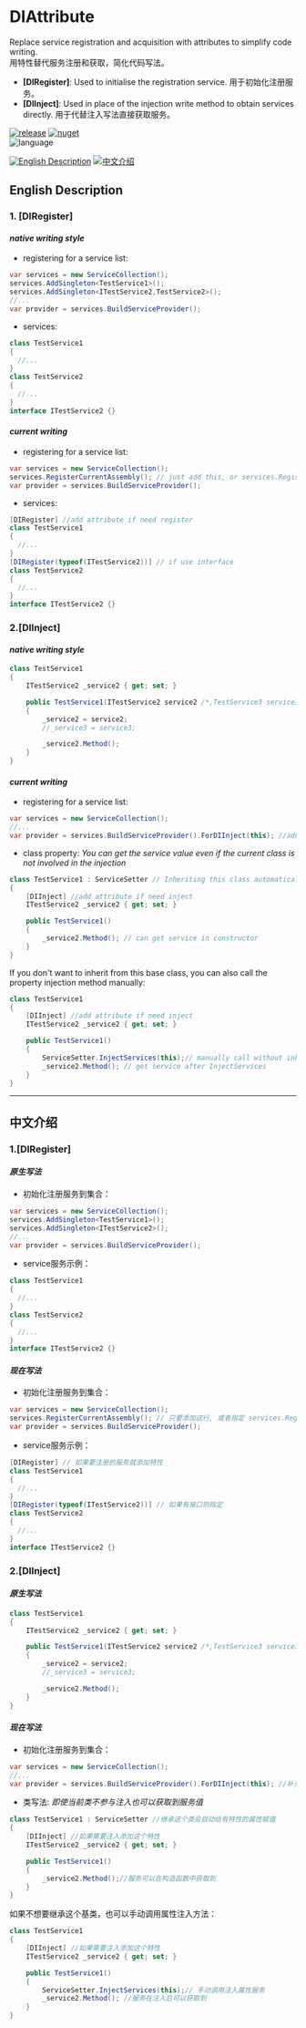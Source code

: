 # DIAttribute
Replace service registration and acquisition with attributes to simplify code writing.  
用特性替代服务注册和获取，简化代码写法。
* **[DIRegister]**: Used to initialise the registration service. 用于初始化注册服务。
* **[DIInject]**: Used in place of the injection write method to obtain services directly. 用于代替注入写法直接获取服务。

[![release](https://img.shields.io/github/v/release/tp1415926535/DIAttribute?color=green&logo=github)](https://github.com/tp1415926535/DIAttribute/releases) 
[![nuget](https://img.shields.io/nuget/v/DIAttribute?color=lightblue&logo=nuget)](https://www.nuget.org/packages/DiAttribute)     
![language](https://img.shields.io/github/languages/top/tp1415926535/DIAttribute)
     
[![English Description](https://img.shields.io/static/v1?label=English&message=Description&color=yellow)](https://github.com/tp1415926535/DIAttribute?tab=readme-ov-file#english-description) 
[![中文介绍](https://img.shields.io/static/v1?label=%E4%B8%AD%E6%96%87&message=%E8%AF%B4%E6%98%8E&color=red)](https://github.com/tp1415926535/DIAttribute?tab=readme-ov-file#%E4%B8%AD%E6%96%87%E4%BB%8B%E7%BB%8D)

## English Description
### 1. [DIRegister]
#### *native writing style*
* registering for a service list:
```C#
var services = new ServiceCollection();
services.AddSingleton<TestService1>();
services.AddSingleton<ITestService2,TestService2>();
//...
var provider = services.BuildServiceProvider();
```
* services:
```C#
class TestService1
{
  //...
}
class TestService2
{
  //...
}
interface ITestService2 {}
```
#### *current writing*
* registering for a service list:
```C#
var services = new ServiceCollection();
services.RegisterCurrentAssembly(); // just add this, or services.RegisterAssembly(assmbly);
var provider = services.BuildServiceProvider();
```
* services:
```C#
[DIRegister] //add attribute if need register
class TestService1
{
  //...
}
[DIRegister(typeof(ITestService2))] // if use interface
class TestService2
{
  //...
}
interface ITestService2 {}
```
### 2.[DIInject]
#### *native writing style*
```C#
class TestService1
{
    ITestService2 _service2 { get; set; }

    public TestService1(ITestService2 service2 /*,TestService3 service3...*/)
    {
        _service2 = service2;
        //_service3 = service3;

        _service2.Method();
    }
}
```
#### *current writing*
* registering for a service list:
```C#
var services = new ServiceCollection();
//...
var provider = services.BuildServiceProvider().ForDIInject(this); //add method
```
* class property: 
*You can get the service value even if the current class is not involved in the injection*
```C#
class TestService1 : ServiceSetter // Inheriting this class automatically injects property values
{
    [DIInject] //add attribute if need inject
    ITestService2 _service2 { get; set; }

    public TestService1()
    {
        _service2.Method(); // can get service in constructor
    }
}
```
If you don't want to inherit from this base class, you can also call the property injection method manually:
```C#
class TestService1
{
    [DIInject] //add attribute if need inject
    ITestService2 _service2 { get; set; }

    public TestService1()
    {
        ServiceSetter.InjectServices(this);// manually call without inherit class
        _service2.Method(); // get service after InjectServices
    }
}
```

-------------
## 中文介绍
### 1.[DIRegister]
#### *原生写法*
* 初始化注册服务到集合：
```C#
var services = new ServiceCollection();
services.AddSingleton<TestService1>();
services.AddSingleton<ITestService2>();
//...
var provider = services.BuildServiceProvider();
```
* service服务示例：
```C#
class TestService1
{
  //...
}
class TestService2
{
  //...
}
interface ITestService2 {}
```
#### *现在写法*
* 初始化注册服务到集合：
```C#
var services = new ServiceCollection();
services.RegisterCurrentAssembly(); // 只要添加这行, 或者指定 services.RegisterAssembly(assmbly);
var provider = services.BuildServiceProvider();
```
* service服务示例：
```C#
[DIRegister] // 如果要注册的服务就添加特性
class TestService1
{
  //...
}
[DIRegister(typeof(ITestService2))] // 如果有接口则指定
class TestService2
{
  //...
}
interface ITestService2 {}
```
### 2.[DIInject]
#### *原生写法*
```C#
class TestService1
{
    ITestService2 _service2 { get; set; }

    public TestService1(ITestService2 service2 /*,TestService3 service3...*/)
    {
        _service2 = service2;
        //_service3 = service3;

        _service2.Method();
    }
}
```
#### *现在写法*
* 初始化注册服务到集合：
```C#
var services = new ServiceCollection();
//...
var provider = services.BuildServiceProvider().ForDIInject(this); //补充调用方法用于后续注入获取
```
* 类写法: 
*即使当前类不参与注入也可以获取到服务值*
```C#
class TestService1 : ServiceSetter //继承这个类会自动给有特性的属性赋值
{
    [DIInject] //如果需要注入添加这个特性
    ITestService2 _service2 { get; set; }

    public TestService1()
    {
        _service2.Method();//服务可以在构造函数中获取到
    }
}
```
如果不想要继承这个基类，也可以手动调用属性注入方法：
```C#
class TestService1
{
    [DIInject] //如果需要注入添加这个特性
    ITestService2 _service2 { get; set; }

    public TestService1()
    {
        ServiceSetter.InjectServices(this);// 手动调用注入属性服务
        _service2.Method(); //服务在注入后可以获取到
    }
}
```
